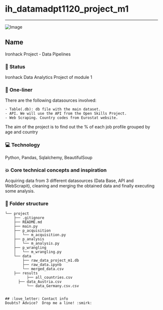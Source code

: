 # ih_datamadpt1120_project_m1

---

![Image](https://res.cloudinary.com/springboard-images/image/upload/q_auto,f_auto,fl_lossy/wordpress/2019/05/aiexcerpt.png)

## **Name**
Ironhack Project - Data Pipelines 

### :baby: **Status**
Ironhack Data Analytics Project of module 1


### :running: **One-liner**
There are the following datasources involved:

	- Table(.db): db file with the main dataset.
	- API. We will use the API from the Open Skills Project.
	- Web Scraping. Country codes from Eurostat website.

The aim of the project is to find out the % of each job profile grouped by age and country

### :computer: **Technology**
Python, Pandas, Sqlalchemy, BeautifulSoup

### :boom: **Core technical concepts and inspiration**
Acquiring data from 3 different datasources (Data Base, API and WebScrapit), cleaning and merging the obtained data and finally executing some analysis.

### :file_folder: **Folder structure**
```
└── project
    ├── .gitignore
    ├── README.md
    ├── main.py
    ├── p_acquisition
    │   └── m_acquisition.py
    ├── p_analysis
    │   └── m_analysis.py
    ├── p_wrangling
    │   └── m_wrangling.py
    └── data
        ├── raw_data_project_m1.db
        ├── raw_data.ipynb
        └── merged_data.csv
    ├── results
          ├── all_countries.csv
	  ├── data_Austria.csv
          └── data_Germany.csv.csv


## :love_letter: Contact info
Doubts? Advice?  Drop me a line! :smirk:
	
